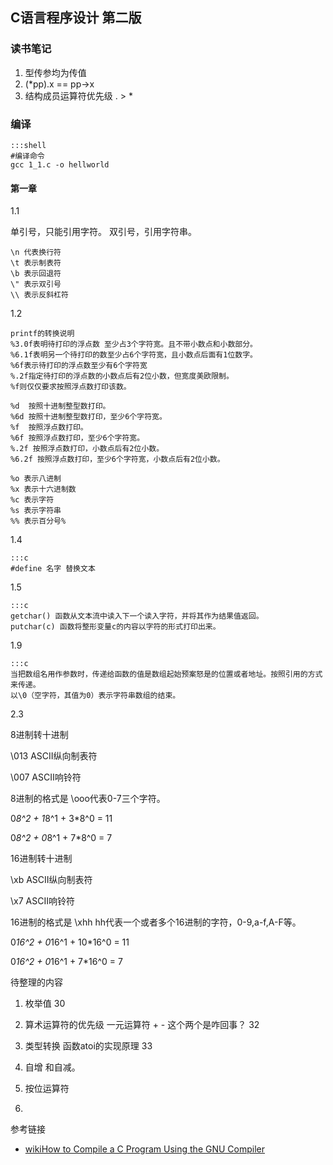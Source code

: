 ## C语言程序设计 第二版

### 读书笔记

 1.  型传参均为传值
 2.  (*pp).x == pp->x
 3.  结构成员运算符优先级 . > *

### 编译

	:::shell
	#编译命令
	gcc 1_1.c -o hellworld

#### 第一章

1.1

单引号，只能引用字符。
双引号，引用字符串。

	
	\n 代表换行符
	\t 表示制表符
	\b 表示回退符
	\" 表示双引号
	\\ 表示反斜杠符


1.2

	
	printf的转换说明
	%3.0f表明待打印的浮点数 至少占3个字符宽。且不带小数点和小数部分。
	%6.1f表明另一个待打印的数至少占6个字符宽，且小数点后面有1位数字。
	%6f表示待打印的浮点数至少有6个字符宽
	%.2f指定待打印的浮点数的小数点后有2位小数，但宽度美欧限制。
	%f则仅仅要求按照浮点数打印该数。
	
	%d  按照十进制整型数打印。
	%6d 按照十进制整型数打印，至少6个字符宽。
	%f  按照浮点数打印。
	%6f 按照浮点数打印，至少6个字符宽。
	%.2f 按照浮点数打印，小数点后有2位小数。
	%6.2f 按照浮点数打印，至少6个字符宽，小数点后有2位小数。
	
	%o 表示八进制
	%x 表示十六进制数
	%c 表示字符
	%s 表示字符串
	%% 表示百分号%


1.4

	:::c
	#define 名字 替换文本


1.5

	:::c
	getchar() 函数从文本流中读入下一个读入字符，并将其作为结果值返回。
	putchar(c) 函数将整形变量c的内容以字符的形式打印出来。


1.9

	:::c
	当把数组名用作参数时，传递给函数的值是数组起始预案怒是的位置或者地址。按照引用的方式来传递。
	以\0（空字符，其值为0）表示字符串数组的结束。


2.3

8进制转十进制

\013 ASCII纵向制表符

\007 ASCII响铃符

8进制的格式是 \ooo代表0-7三个字符。

0*8^2 + 1*8^1 + 3*8^0 = 11

0*8^2 + 0*8^1 + 7*8^0 = 7

16进制转十进制

\xb ASCII纵向制表符

\x7 ASCII响铃符

16进制的格式是 \xhh   hh代表一个或者多个16进制的字符，0-9,a-f,A-F等。

0*16^2 + 0*16^1 + 10*16^0 = 11

0*16^2 + 0*16^1 + 7*16^0 = 7

待整理的内容

1. 枚举值  30

2. 算术运算符的优先级  一元运算符 + - 这个两个是咋回事？  32

3. 类型转换 函数atoi的实现原理 33

4. 自增 和自减。

5. 按位运算符

6. 

参考链接

*  [wikiHow to Compile a C Program Using the GNU Compiler](http://www.wikihow.com/Compile-a-C-Program-Using-the-GNU-Compiler-(GCC))




